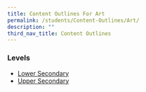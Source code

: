 ```yaml
---
title: Content Outlines For Art
permalink: /students/Content-Outlines/Art/
description: ""
third_nav_title: Content Outlines
---
```

### Levels

* [Lower Secondary](/files/Content%20Outlines%20For%20Art/Content-Outline-Art-Lower-Secondary-2021.pdf)
* [Upper Secondary](/files/Content%20Outlines%20For%20Art/Content-Outline-Art-Upper-Secondary-2021.pdf)
